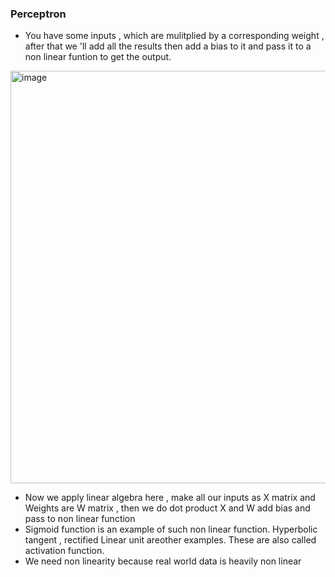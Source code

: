 ### Perceptron 
- You have some inputs , which are mulitplied by a corresponding weight , after that we 'll add all the results then add a bias to it and pass it to a non linear funtion to get the output.
<img width="1419" height="660" alt="image" src="https://github.com/user-attachments/assets/13ebfc3a-8ea3-434f-ba83-ae23009a1b14" />

- Now we apply linear algebra here , make all our inputs as X matrix and Weights are W matrix , then we do dot product X and W add bias and pass to non linear function
- Sigmoid function is an example of such non linear function. Hyperbolic tangent , rectified Linear unit areother examples. These are also called activation function.
- We need non linearity because real world data is heavily non linear 
